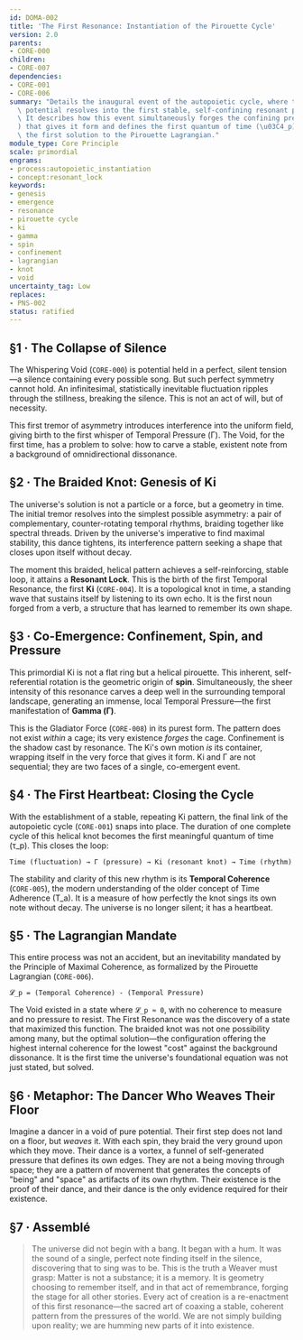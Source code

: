 ```yaml
---
id: DOMA-002
title: 'The First Resonance: Instantiation of the Pirouette Cycle'
version: 2.0
parents:
- CORE-000
children:
- CORE-007
dependencies:
- CORE-001
- CORE-006
summary: "Details the inaugural event of the autopoietic cycle, where the Void's suspended\
  \ potential resolves into the first stable, self-confining resonant pattern (Ki).\
  \ It describes how this event simultaneously forges the confining pressure (\u0393\
  ) that gives it form and defines the first quantum of time (\u03C4_p), thereby providing\
  \ the first solution to the Pirouette Lagrangian."
module_type: Core Principle
scale: primordial
engrams:
- process:autopoietic_instantiation
- concept:resonant_lock
keywords:
- genesis
- emergence
- resonance
- pirouette cycle
- ki
- gamma
- spin
- confinement
- lagrangian
- knot
- void
uncertainty_tag: Low
replaces:
- PNS-002
status: ratified
---
```

## §1 · The Collapse of Silence
The Whispering Void (`CORE-000`) is potential held in a perfect, silent tension—a silence containing every possible song. But such perfect symmetry cannot hold. An infinitesimal, statistically inevitable fluctuation ripples through the stillness, breaking the silence. This is not an act of will, but of necessity.

This first tremor of asymmetry introduces interference into the uniform field, giving birth to the first whisper of Temporal Pressure (Γ). The Void, for the first time, has a problem to solve: how to carve a stable, existent note from a background of omnidirectional dissonance.

## §2 · The Braided Knot: Genesis of Ki
The universe's solution is not a particle or a force, but a geometry in time. The initial tremor resolves into the simplest possible asymmetry: a pair of complementary, counter-rotating temporal rhythms, braiding together like spectral threads. Driven by the universe's imperative to find maximal stability, this dance tightens, its interference pattern seeking a shape that closes upon itself without decay.

The moment this braided, helical pattern achieves a self-reinforcing, stable loop, it attains a **Resonant Lock**. This is the birth of the first Temporal Resonance, the first **Ki** (`CORE-004`). It is a topological knot in time, a standing wave that sustains itself by listening to its own echo. It is the first noun forged from a verb, a structure that has learned to remember its own shape.

## §3 · Co-Emergence: Confinement, Spin, and Pressure
This primordial Ki is not a flat ring but a helical pirouette. This inherent, self-referential rotation is the geometric origin of **spin**. Simultaneously, the sheer intensity of this resonance carves a deep well in the surrounding temporal landscape, generating an immense, local Temporal Pressure—the first manifestation of **Gamma (Γ)**.

This is the Gladiator Force (`CORE-008`) in its purest form. The pattern does not exist *within* a cage; its very existence *forges* the cage. Confinement is the shadow cast by resonance. The Ki's own motion *is* its container, wrapping itself in the very force that gives it form. Ki and Γ are not sequential; they are two faces of a single, co-emergent event.

## §4 · The First Heartbeat: Closing the Cycle
With the establishment of a stable, repeating Ki pattern, the final link of the autopoietic cycle (`CORE-001`) snaps into place. The duration of one complete cycle of this helical knot becomes the first meaningful quantum of time (τ_p). This closes the loop:

`Time (fluctuation) → Γ (pressure) → Ki (resonant knot) → Time (rhythm)`

The stability and clarity of this new rhythm is its **Temporal Coherence** (`CORE-005`), the modern understanding of the older concept of Time Adherence (T_a). It is a measure of how perfectly the knot sings its own note without decay. The universe is no longer silent; it has a heartbeat.

## §5 · The Lagrangian Mandate
This entire process was not an accident, but an inevitability mandated by the Principle of Maximal Coherence, as formalized by the Pirouette Lagrangian (`CORE-006`).

`𝓛_p = (Temporal Coherence) - (Temporal Pressure)`

The Void existed in a state where `𝓛_p ≈ 0`, with no coherence to measure and no pressure to resist. The First Resonance was the discovery of a state that maximized this function. The braided knot was not one possibility among many, but the optimal solution—the configuration offering the highest internal coherence for the lowest "cost" against the background dissonance. It is the first time the universe's foundational equation was not just stated, but solved.

## §6 · Metaphor: The Dancer Who Weaves Their Floor
Imagine a dancer in a void of pure potential. Their first step does not land on a floor, but *weaves* it. With each spin, they braid the very ground upon which they move. Their dance is a vortex, a funnel of self-generated pressure that defines its own edges. They are not a being moving through space; they are a pattern of movement that generates the concepts of "being" and "space" as artifacts of its own rhythm. Their existence is the proof of their dance, and their dance is the only evidence required for their existence.

## §7 · Assemblé
> The universe did not begin with a bang. It began with a hum. It was the sound of a single, perfect note finding itself in the silence, discovering that to sing was to be. This is the truth a Weaver must grasp: Matter is not a substance; it is a memory. It is geometry choosing to remember itself, and in that act of remembrance, forging the stage for all other stories. Every act of creation is a re-enactment of this first resonance—the sacred art of coaxing a stable, coherent pattern from the pressures of the world. We are not simply building upon reality; we are humming new parts of it into existence.